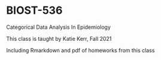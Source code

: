 # BIOST-536
Categorical Data Analysis In Epidemiology

This class is taught by Katie Kerr, Fall 2021

Including Rmarkdown and pdf of homeworks from this class
